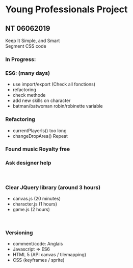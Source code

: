 # Young Professionals Project
## NT 06062019

 Keep It Simple, and Smart <br/>
 Segment CSS code <br/>

### In Progress: 

### ES6: (many days)
- use import/export (Check all fonctions)
- refactoring
- check methode
- add new skills on character
- batman/batwoman robin/robinette variable

### Refactoring
- currentPlayerIs() too long
-   changeDropArea() Repeat

### Found music Royalty free

### Ask designer help
<br/>

### Clear JQuery library (around 3 hours)
- canvas.js (20 minutes) 
- character.js (1 hours) 
- game.js (2 hours) 
<br/>

### Versioning 
- comment/code: Anglais
- Javascript => ES6
- HTML 5 (API canvas / tilemapping)
- CSS (keyframes / sprite)


